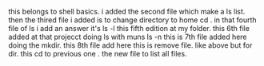 this belongs to shell basics.
i added the second file which make a ls list. 
then the thired file i added is to change directory to home cd .
in that fourth file of ls i add an answer it's ls -l 
this fifth edition at my folder.
this 6th file added at that projecct doing ls with muns ls -n
this is 7th file added here doing the mkdir.
this 8th file add here 
this is remove file.
like above but for dir.
this cd to previous one .
the new file to list all files.


